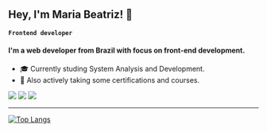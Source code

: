 

<h2 align="left">Hey, I'm Maria Beatriz! 👋</h2> 

**`Frontend developer`**

<h4 align="left">I'm a web developer from Brazil with focus on front-end development. </h4>

- 🎓 Currently studing System Analysis and Development.
- 🤔 Also actively taking some certifications and courses.


<a href="https://www.linkedin.com/in/mariabeatriznaufel/" target="_blank"><img src="https://img.shields.io/badge/-LinkedIn-7E74F1?style=for-the-badge&logo=linkedin&logoColor=white" target="_blank"></a>
<a href="mailto:mariabncarvalho@gmail.com"><img src="https://img.shields.io/badge/-Gmail-7E74F1?style=for-the-badge&logo=gmail&logoColor=white" target="_blank"></a>
<a href="https://www.instagram.com/beatriznaufel" target="_blank"><img src="https://img.shields.io/badge/-Instagram-7E74F1?style=for-the-badge&logo=instagram&logoColor=white" target="_blank"></a>

---

[![Top Langs](https://github-readme-stats.vercel.app/api/top-langs/?username=beatriznaufel&layout=compact&theme=material-palenight)](https://github.com/beatriznaufel/github-readme-stats)



